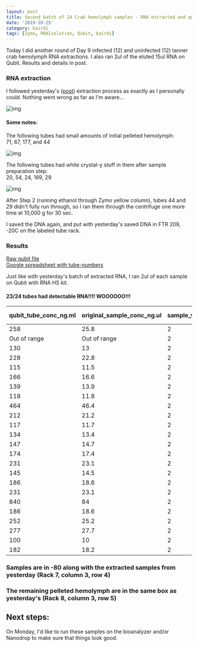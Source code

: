 ```yaml
---
layout: post
title: Second batch of 24 Crab hemolymph samples - RNA extracted and qubit results
date: '2019-10-25'
category: bairdi
tags: [Zymo, RNAIsolation, Qubit, bairdi]
---
```

Today I did another round of Day 9 infected (12) and uninfected (12) tanner crab hemolymph RNA extractions. I also ran 2ul of the eluted 15ul RNA on Qubit. Results and details in post. 

### RNA extraction
I followed yesterday's ([post](https://grace-ac.github.io/extract-RNA/)) extraction process as exactly as I personally could. Nothing went wrong as far as I'm aware... 

![img](../notebook-images/102519-crab-rna-extraction/extraction-setup.jpg)

#### Some notes: 

The following tubes had small amounts of initial pelleted hemolymph:     
71, 67, 177, and 44

![img](../notebook-images/102519-crab-rna-extraction/low-hemo.jpg)

The following tubes had white crystal-y stuff in them after sample preparation step:    
20, 54, 24, 169, 29 

![img](../notebook-images/102519-crab-rna-extraction/crystal-y-stuff.jpg)

After Step 2 (running ethanol through Zymo yellow column), tubes 44 and 29 didn't fully run through, so I ran them through the centrifuge one more time at 10,000 g for 30 sec.

I saved the DNA again, and put with yesterday's saved DNA in FTR 209, -20C on the labeled tube rack. 

### Results
[Raw qubit file](https://github.com/RobertsLab/project-crab/blob/master/data/Qubit_data/QubitData_2019-10-25_17-19-44.csv)   
[Google spreadsheet with tube-numbers](https://docs.google.com/spreadsheets/d/1sB0KzlVfUvodIXCwXpmM7phBDcJu8BMQEMuUMbhkf_Y/edit?usp=sharing)

Just like with yesterday's batch of extracted RNA, I ran 2ul of each sample on Qubit with RNA HS kit. 

#### 23/24 tubes had detectable RNA!!!! WOOOOOO!!!

| qubit_tube_conc_ng.ml | original_sample_conc_ng.ul | sample_vol_ul | dilution_factor | tube_number | extraction_method | ul_sample-used | elution_vol_ul | total-yield_ng |
|-----------------------|----------------------------|---------------|-----------------|-------------|-------------------|----------------|----------------|----------------|
| 258                   | 25.8                       | 2             | 100             | 29          | Zymo_microprep    | 35             | 15             | 335.4          |
| Out of range          | Out of range               | 2             | 100             | 44          | Zymo_microprep    | 35             | 15             | #VALUE!        |
| 130                   | 13                         | 2             | 100             | 1           | Zymo_microprep    | 35             | 15             | 169            |
| 228                   | 22.8                       | 2             | 100             | 177         | Zymo_microprep    | 35             | 15             | 296.4          |
| 115                   | 11.5                       | 2             | 100             | 95          | Zymo_microprep    | 35             | 15             | 149.5          |
| 166                   | 16.6                       | 2             | 100             | 124         | Zymo_microprep    | 35             | 15             | 215.8          |
| 139                   | 13.9                       | 2             | 100             | 67          | Zymo_microprep    | 35             | 15             | 180.7          |
| 118                   | 11.8                       | 2             | 100             | 7           | Zymo_microprep    | 35             | 15             | 153.4          |
| 464                   | 46.4                       | 2             | 100             | 169         | Zymo_microprep    | 35             | 15             | 603.2          |
| 212                   | 21.2                       | 2             | 100             | 24          | Zymo_microprep    | 35             | 15             | 275.6          |
| 117                   | 11.7                       | 2             | 100             | 11          | Zymo_microprep    | 35             | 15             | 152.1          |
| 134                   | 13.4                       | 2             | 100             | 5           | Zymo_microprep    | 35             | 15             | 174.2          |
| 147                   | 14.7                       | 2             | 100             | 166         | Zymo_microprep    | 35             | 15             | 191.1          |
| 174                   | 17.4                       | 2             | 100             | 17          | Zymo_microprep    | 35             | 15             | 226.2          |
| 231                   | 23.1                       | 2             | 100             | 117         | Zymo_microprep    | 35             | 15             | 300.3          |
| 145                   | 14.5                       | 2             | 100             | 102         | Zymo_microprep    | 35             | 15             | 188.5          |
| 186                   | 18.6                       | 2             | 100             | 151         | Zymo_microprep    | 35             | 15             | 241.8          |
| 231                   | 23.1                       | 2             | 100             | 170         | Zymo_microprep    | 35             | 15             | 300.3          |
| 840                   | 84                         | 2             | 100             | 172         | Zymo_microprep    | 35             | 15             | 1092           |
| 186                   | 18.6                       | 2             | 100             | 158         | Zymo_microprep    | 35             | 15             | 241.8          |
| 252                   | 25.2                       | 2             | 100             | 54          | Zymo_microprep    | 35             | 15             | 327.6          |
| 277                   | 27.7                       | 2             | 100             | 20          | Zymo_microprep    | 35             | 15             | 360.1          |
| 100                   | 10                         | 2             | 100             | 63          | Zymo_microprep    | 35             | 15             | 130            |
| 182                   | 18.2                       | 2             | 100             | 71          | Zymo_microprep    | 35             | 15             | 236.6          |

### Samples are in -80 along with the extracted samples from yesterday (Rack 7, column 3, row 4) 
### The remaining pelleted hemolymph are in the same box as yesterday's (Rack 8, column 3, row 5) 

## Next steps:
On Monday, I'd like to run these samples on the bioanalyzer and/or Nanodrop to make sure that things look good. 
